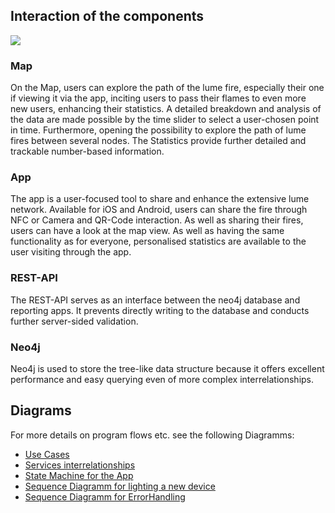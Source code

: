 ## Interaction of the components

![](https://user-images.githubusercontent.com/54647612/151425953-cb5d4242-6b29-4644-97d8-8855b9fcecc4.png)

### Map

On the Map, users can explore the path of the lume fire, especially their one if viewing it via the app, inciting users to pass their flames to even more new users, enhancing their statistics.
A detailed breakdown and analysis of the data are made possible by the time slider to select a user-chosen point in time. Furthermore, opening the possibility to explore the path of lume fires between several nodes.
The Statistics provide further detailed and trackable number-based information.

### App

The app is a user-focused tool to share and enhance the extensive lume network. Available for iOS and Android, users can share the fire through NFC or Camera and QR-Code interaction. As well as sharing their fires, users can have a look at the map view. As well as having the same functionality as for everyone, personalised statistics are available to the user visiting through the app.

### REST-API

The REST-API serves as an interface between the neo4j database and reporting apps. It prevents directly writing to the database and conducts further server-sided validation.

### Neo4j

Neo4j is used to store the tree-like data structure because it offers excellent performance and easy querying even of more complex interrelationships.

## Diagrams

For more details on program flows etc. see the following Diagramms:

- [Use Cases](../diagrams/UseCases.md)
- [Services interrelationships](../diagrams/Services.md)
- [State Machine for the App](../diagrams/AppStateMachine.md)
- [Sequence Diagramm for lighting a new device](../diagrams/MainSequenceDiagram.md)
- [Sequence Diagramm for ErrorHandling](../diagrams/SequenceDiagramErrorHandling.md)
